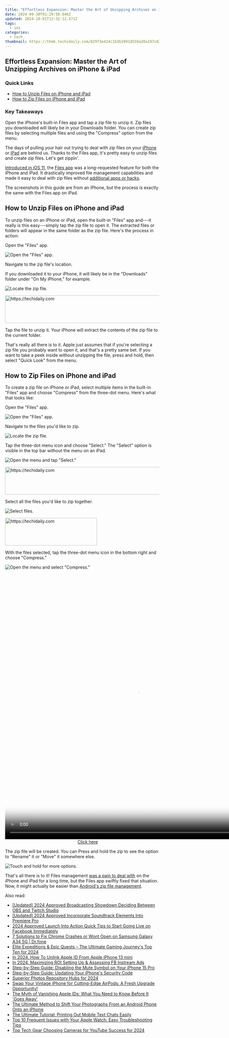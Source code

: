 ```yaml
---
title: "Effortless Expansion: Master the Art of Unzipping Archives on iPhone & iPad"
date: 2024-09-30T01:29:50.646Z
updated: 2024-10-01T12:32:12.571Z
tags:
  - ios
categories:
  - tech
thumbnail: https://thmb.techidaily.com/829f3e424c1b3b1991d559a20a197c8257f098aee3dfffc59a2e2d3ad659a88e.jpg
---
```


## Effortless Expansion: Master the Art of Unzipping Archives on iPhone & iPad

### Quick Links

* [How to Unzip Files on iPhone and iPad](https://win-blog.techidaily.com/resolved-how-to-fix-the-recurring-thunder-tier-one-game-crashes-on-your-computer/)
* [How to Zip Files on iPhone and iPad](https://review-topics.techidaily.com/how-to-update-or-downgrade-iphone-6s-without-losing-anything-drfone-by-drfone-ios-system-repair-ios-system-repair/)

### Key Takeaways

 Open the iPhone's built-in Files app and tap a zip file to unzip it. Zip files you downloaded will likely be in your Downloads folder. You can create zip files by selecting multiple files and using the "Compress" option from the menu.

 The days of pulling your hair out trying to deal with zip files on your [iPhone](https://vimeo-videos.techidaily.com/in-2024-quick-vimeo-transformation-tips-easy-to-create-gifs/) or [iPad](https://screen-sharing-recording.techidaily.com/updated-in-2024-capturing-screen-content-on-huawei-mate-10-20-and-p-series-phones-via-built-in-recorders/) are behind us. Thanks to the Files app, it's pretty easy to unzip files and create zip files. Let's get zippin'.

[Introduced in iOS 11](https://remote-screen-capture.techidaily.com/updated-2023s-best-screen-recorder-discover-with-camstudio/), the [Files app](https://fake-location.techidaily.com/life360-circle-everything-you-need-to-know-on-nokia-105-classic-drfone-by-drfone-virtual-android/) was a long-requested feature for both the iPhone and iPad. It drastically improved file management capabilities and made it easy to deal with zip files without [additional apps or hacks](https://video-capture.techidaily.com/in-2024-inside-look-the-future-of-home-cam-recordings/).

 The screenshots in this guide are from an iPhone, but the process is exactly the same with the Files app on iPad.

##  How to Unzip Files on iPhone and iPad

 To unzip files on an iPhone or iPad, open the built-in "Files" app and---it really is this easy---simply tap the zip file to open it. The extracted files or folders will appear in the same folder as the zip file. Here's the process in action:

 Open the "Files" app.

![Open the "Files" app.](https://static1.howtogeekimages.com/wordpress/wp-content/uploads/2018/11/IMG_0290.png) 

 Navigate to the zip file's location.

 If you downloaded it to your iPhone, it will likely be in the "Downloads" folder under "On My iPhone," for example.

![Locate the zip file.](https://static1.howtogeekimages.com/wordpress/wp-content/uploads/2018/11/IMG_0291.png) 

<!-- affiliate ads begin -->
<a href="https://appsumo.8odi.net/c/5597632/2111967/7443" target="_top" id="2111967">
  <img src="//a.impactradius-go.com/display-ad/7443-2111967" border="0" alt="https://techidaily.com" width="728" height="90"/>
</a>
<img height="0" width="0" src="https://appsumo.8odi.net/i/5597632/2111967/7443" style="position:absolute;visibility:hidden;" border="0" />
<!-- affiliate ads end -->

 Tap the file to unzip it. Your iPhone will extract the contents of the zip file to the current folder.

 That's really all there is to it. Apple just assumes that if you're selecting a zip file you probably want to open it, and that's a pretty same bet. If you want to take a peek inside without unzipping the file, press and hold, then select "Quick Look" from the menu.

##  How to Zip Files on iPhone and iPad

 To create a zip file on iPhone or iPad, select multiple items in the built-in "Files" app and choose "Compress" from the three-dot menu. Here's what that looks like:

 Open the "Files" app.

![Open the "Files" app.](https://static1.howtogeekimages.com/wordpress/wp-content/uploads/2018/11/IMG_0290.png) 

 Navigate to the files you'd like to zip.

![Locate the zip file.](https://static1.howtogeekimages.com/wordpress/wp-content/uploads/2018/11/IMG_0291.png) 

 Tap the three-dot menu icon and choose "Select." The "Select" option is visible in the top bar without the menu on an iPad.

![Open the menu and tap "Select."](https://static1.howtogeekimages.com/wordpress/wp-content/uploads/2018/11/IMG_0293.png) 

<!-- affiliate ads begin -->
<a href="https://ephamedtechinc.pxf.io/c/5597632/2130532/26400" target="_top" id="2130532">
  <img src="//a.impactradius-go.com/display-ad/26400-2130532" border="0" alt="https://techidaily.com" width="728" height="90"/>
</a>
<img height="0" width="0" src="https://ephamedtechinc.pxf.io/i/5597632/2130532/26400" style="position:absolute;visibility:hidden;" border="0" />
<!-- affiliate ads end -->

 Select all the files you'd like to zip together.

![Select files.](https://static1.howtogeekimages.com/wordpress/wp-content/uploads/2018/11/IMG_0294.png) 

<!-- affiliate ads begin -->
<a href="https://aligracehair.sjv.io/c/5597632/2012415/19272" target="_top" id="2012415">
  <img src="//a.impactradius-go.com/display-ad/19272-2012415" border="0" alt="https://techidaily.com" width="300" height="90"/>
</a>
<img height="0" width="0" src="https://aligracehair.sjv.io/i/5597632/2012415/19272" style="position:absolute;visibility:hidden;" border="0" />
<!-- affiliate ads end -->

 With the files selected, tap the three-dot menu icon in the bottom right and choose "Compress."

![Open the menu and select "Compress."](https://static1.howtogeekimages.com/wordpress/wp-content/uploads/2018/11/IMG_0295.png) 

<!-- affiliate ads begin -->
<span id="1484963">
					<video width="864" height="864" style="cursor:pointer"
           poster="//a.impactradius-go.com/display-clicktoplayimage/1484963.png"
           onclick="if(!this.playClicked){this.play();this.setAttribute('controls',true);this.playClicked=true;}">
	   <source src="//a.impactradius-go.com/display-ad/16446-1484963">
	   <img src="//a.impactradius-go.com/display-clicktoplayimage/1484963.png" style="border: none; height: 100%; width: 100%; object-fit: contain">
	</video>
	<div style="width:540px;text-align:center"><a href="javascript:window.open(decodeURIComponent('https%3A%2F%2Flaganoo.pxf.io%2Fc%2F5597632%2F1484963%2F16446'), '_blank');void(0);">Click here</a></div>
</span>
<img height="0" width="0" src="https://imp.pxf.io/i/5597632/1484963/16446" style="position:absolute;visibility:hidden;" border="0" />
<!-- affiliate ads end -->

 The zip file will be created. You can Press and hold the zip to see the option to "Rename" it or "Move" it somewhere else.

![Touch and hold for more options.](https://static1.howtogeekimages.com/wordpress/wp-content/uploads/2018/11/IMG_0296.png) 

 That's all there is to it! Files management [was a pain to deal with](https://instagram-video-files.techidaily.com/in-2024-seamless-audio-integration-in-instagram-visuals-and-stories/) on the iPhone and iPad for a long time, but the Files app swiftly fixed that situation. Now, it might actually be easier than [Android's zip file management](https://location-fake.techidaily.com/3utools-virtual-location-not-working-on-vivo-y27-5g-fix-now-drfone-by-drfone-virtual-android/).

<ins class="adsbygoogle"
     style="display:block"
     data-ad-format="autorelaxed"
     data-ad-client="ca-pub-7571918770474297"
     data-ad-slot="1223367746"></ins>

<ins class="adsbygoogle"
     style="display:block"
     data-ad-client="ca-pub-7571918770474297"
     data-ad-slot="8358498916"
     data-ad-format="auto"
     data-full-width-responsive="true"></ins>

<span class="atpl-alsoreadstyle">Also read:</span>
<div><ul>
<li><a href="https://video-capture.techidaily.com/updated-2024-approved-broadcasting-showdown-deciding-between-obs-and-twitch-studio/"><u>[Updated] 2024 Approved Broadcasting Showdown Deciding Between OBS and Twitch Studio</u></a></li>
<li><a href="https://fox-access.techidaily.com/updated-2024-approved-incorporate-soundtrack-elements-into-premiere-pro/"><u>[Updated] 2024 Approved Incorporate Soundtrack Elements Into Premiere Pro</u></a></li>
<li><a href="https://facebook-video-recording.techidaily.com/2024-approved-launch-into-action-quick-tips-to-start-going-live-on-facebook-immediately/"><u>2024 Approved Launch Into Action Quick Tips to Start Going Live on Facebook Immediately</u></a></li>
<li><a href="https://howto.techidaily.com/7-solutions-to-fix-chrome-crashes-or-wont-open-on-samsung-galaxy-a34-5g-drfone-by-drfone-fix-android-problems-fix-android-problems/"><u>7 Solutions to Fix Chrome Crashes or Wont Open on Samsung Galaxy A34 5G | Dr.fone</u></a></li>
<li><a href="https://screen-sharing-recording.techidaily.com/elite-expeditions-and-epic-quests-the-ultimate-gaming-journeys-top-ten-for-2024/"><u>Elite Expeditions & Epic Quests – The Ultimate Gaming Journey's Top Ten for 2024</u></a></li>
<li><a href="https://apple-account.techidaily.com/in-2024-how-to-unlink-apple-id-from-apple-iphone-13-mini-by-drfone-ios/"><u>In 2024, How To Unlink Apple ID From Apple iPhone 13 mini</u></a></li>
<li><a href="https://facebook-video-content.techidaily.com/in-2024-maximizing-roi-setting-up-and-assessing-fb-instream-ads/"><u>In 2024, Maximizing ROI Setting Up & Assessing FB Instream Ads</u></a></li>
<li><a href="https://os-tips.techidaily.com/step-by-step-guide-disabling-the-mute-symbol-on-your-iphone-15-pro/"><u>Step-by-Step Guide: Disabling the Mute Symbol on Your iPhone 15 Pro</u></a></li>
<li><a href="https://os-tips.techidaily.com/step-by-step-guide-updating-your-iphones-security-code/"><u>Step-by-Step Guide: Updating Your iPhone's Security Code</u></a></li>
<li><a href="https://fox-links.techidaily.com/superior-photos-repository-hubs-for-2024/"><u>Superior Photos Repository Hubs for 2024</u></a></li>
<li><a href="https://os-tips.techidaily.com/swap-your-vintage-iphone-for-cutting-edge-airpods-a-fresh-upgrade-opportunity/"><u>Swap Your Vintage iPhone for Cutting-Edge AirPods: A Fresh Upgrade Opportunity!</u></a></li>
<li><a href="https://os-tips.techidaily.com/the-myth-of-vanishing-apple-ids-what-you-need-to-know-before-it-goes-away/"><u>The Myth of Vanishing Apple IDs: What You Need to Know Before It 'Goes Away'</u></a></li>
<li><a href="https://os-tips.techidaily.com/the-ultimate-method-to-shift-your-photographs-from-an-android-phone-onto-an-iphone/"><u>The Ultimate Method to Shift Your Photographs From an Android Phone Onto an iPhone</u></a></li>
<li><a href="https://os-tips.techidaily.com/the-ultimate-tutorial-printing-out-mobile-text-chats-easily/"><u>The Ultimate Tutorial: Printing Out Mobile Text Chats Easily</u></a></li>
<li><a href="https://os-tips.techidaily.com/top-10-frequent-issues-with-your-apple-watch-easy-troubleshooting-tips/"><u>Top 10 Frequent Issues with Your Apple Watch: Easy Troubleshooting Tips</u></a></li>
<li><a href="https://facebook-record-videos.techidaily.com/top-tech-gear-choosing-cameras-for-youtube-success-for-2024/"><u>Top Tech Gear Choosing Cameras for YouTube Success for 2024</u></a></li>
</ul></div>

